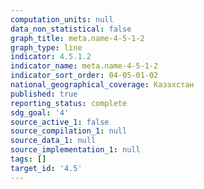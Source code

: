 ```yaml
---
computation_units: null
data_non_statistical: false
graph_title: meta.name-4-5-1-2
graph_type: line
indicator: 4.5.1.2
indicator_name: meta.name-4-5-1-2
indicator_sort_order: 04-05-01-02
national_geographical_coverage: Казахстан
published: true
reporting_status: complete
sdg_goal: '4'
source_active_1: false
source_compilation_1: null
source_data_1: null
source_implementation_1: null
tags: []
target_id: '4.5'
---
```

